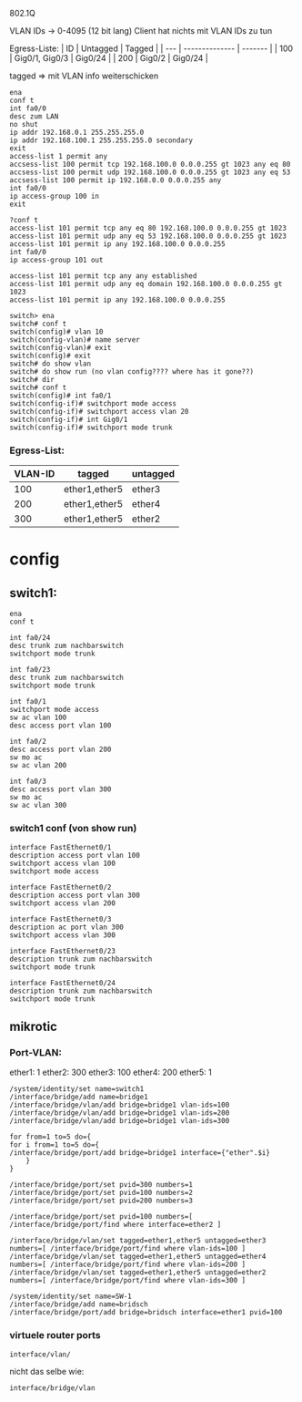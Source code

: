 802.1Q

VLAN IDs -> 0-4095 (12 bit lang)
Client hat nichts mit VLAN IDs zu tun

Egress-Liste:
| ID  | Untagged       | Tagged  |
| --- | -------------- | ------- |
| 100 | Gig0/1, Gig0/3 | Gig0/24 |
| 200 | Gig0/2         | Gig0/24 |

tagged => mit VLAN info weiterschicken

~~~cisco
ena
conf t
int fa0/0
desc zum LAN
no shut
ip addr 192.168.0.1 255.255.255.0
ip addr 192.168.100.1 255.255.255.0 secondary
exit
access-list 1 permit any
accsess-list 100 permit tcp 192.168.100.0 0.0.0.255 gt 1023 any eq 80
accsess-list 100 permit udp 192.168.100.0 0.0.0.255 gt 1023 any eq 53
accsess-list 100 permit ip 192.168.0.0 0.0.0.255 any
int fa0/0
ip access-group 100 in
exit

?conf t
access-list 101 permit tcp any eq 80 192.168.100.0 0.0.0.255 gt 1023
access-list 101 permit udp any eq 53 192.168.100.0 0.0.0.255 gt 1023
access-list 101 permit ip any 192.168.100.0 0.0.0.255
int fa0/0
ip access-group 101 out
~~~

~~~cisco
access-list 101 permit tcp any any established
access-list 101 permit udp any eq domain 192.168.100.0 0.0.0.255 gt 1023
access-list 101 permit ip any 192.168.100.0 0.0.0.255
~~~

~~~cisco
switch> ena
switch# conf t
switch(config)# vlan 10
switch(config-vlan)# name server
switch(config-vlan)# exit
switch(config)# exit
switch# do show vlan
switch# do show run (no vlan config???? where has it gone??)
switch# dir
switch# conf t
switch(config)# int fa0/1
switch(config-if)# switchport mode access
switch(config-if)# switchport access vlan 20
switch(config-if)# int Gig0/1
switch(config-if)# switchport mode trunk
~~~

### Egress-List: 
| VLAN-ID | tagged        | untagged |
| ------- | ------------- | -------- |
| 100     | ether1,ether5 | ether3   |
| 200     | ether1,ether5 | ether4   |
| 300     | ether1,ether5 | ether2   |





# config 
## switch1:
~~~cisco
ena
conf t

int fa0/24
desc trunk zum nachbarswitch
switchport mode trunk

int fa0/23
desc trunk zum nachbarswitch
switchport mode trunk

int fa0/1
switchport mode access
sw ac vlan 100
desc access port vlan 100

int fa0/2
desc access port vlan 200
sw mo ac
sw ac vlan 200

int fa0/3
desc access port vlan 300
sw mo ac
sw ac vlan 300
~~~
### switch1 conf (von show run)
~~~cisco
interface FastEthernet0/1
description access port vlan 100
switchport access vlan 100
switchport mode access

interface FastEthernet0/2
description access port vlan 300
switchport access vlan 200

interface FastEthernet0/3
description ac port vlan 300
switchport access vlan 300

interface FastEthernet0/23
description trunk zum nachbarswitch
switchport mode trunk

interface FastEthernet0/24
description trunk zum nachbarswitch
switchport mode trunk
~~~

## mikrotic

### Port-VLAN:
ether1: 1
ether2: 300
ether3: 100
ether4: 200
ether5: 1

~~~mikgrodig
/system/identity/set name=switch1
/interface/bridge/add name=bridge1
/interface/bridge/vlan/add bridge=bridge1 vlan-ids=100
/interface/bridge/vlan/add bridge=bridge1 vlan-ids=200
/interface/bridge/vlan/add bridge=bridge1 vlan-ids=300

for from=1 to=5 do={
for i from=1 to=5 do={
/interface/bridge/port/add bridge=bridge1 interface={"ether".$i}
	}
}

/interface/bridge/port/set pvid=300 numbers=1
/interface/bridge/port/set pvid=100 numbers=2
/interface/bridge/port/set pvid=200 numbers=3

/interface/bridge/port/set pvid=100 numbers=[ /interface/bridge/port/find where interface=ether2 ]

/interface/bridge/vlan/set tagged=ether1,ether5 untagged=ether3 numbers=[ /interface/bridge/port/find where vlan-ids=100 ]
/interface/bridge/vlan/set tagged=ether1,ether5 untagged=ether4 numbers=[ /interface/bridge/port/find where vlan-ids=200 ]
/interface/bridge/vlan/set tagged=ether1,ether5 untagged=ether2 numbers=[ /interface/bridge/port/find where vlan-ids=300 ]
~~~

~~~micgordis
/system/identity/set name=SW-1
/interface/bridge/add name=bridsch
/interface/bridge/port/add bridge=bridsch interface=ether1 pvid=100

~~~
### virtuele router ports
~~~mikrotig
interface/vlan/
~~~

nicht das selbe wie:

~~~mikrotik
interface/bridge/vlan
~~~

